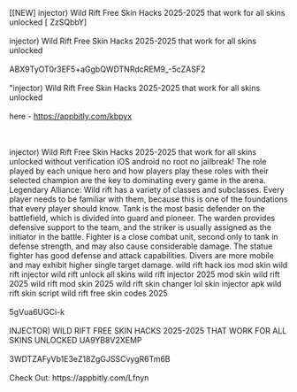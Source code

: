 [[NEW] injector) Wild Rift Free Skin Hacks 2025-2025 that work for all skins unlocked [ ZzSQbbY]
<br>
<br>injector) Wild Rift Free Skin Hacks 2025-2025 that work for all skins unlocked
<br>
<br>ABX9TyOT0r3EF5+aGgbQWDTNRdcREM9_-5cZASF2
<br>
<br>"injector) Wild Rift Free Skin Hacks 2025-2025 that work for all skins unlocked
<br>
<br>here - https://appbitly.com/kbpyx

<br>
<br>injector) Wild Rift Free Skin Hacks 2025-2025 that work for all skins unlocked without verification iOS android no root no jailbreak! The role played by each unique hero and how players play these roles with their selected champion are the key to dominating every game in the arena. Legendary Alliance: Wild rift has a variety of classes and subclasses. Every player needs to be familiar with them, because this is one of the foundations that every player should know. Tank is the most basic defender on the battlefield, which is divided into guard and pioneer. The warden provides defensive support to the team, and the striker is usually assigned as the initiator in the battle. Fighter is a close combat unit, second only to tank in defense strength, and may also cause considerable damage. The statue fighter has good defense and attack capabilities. Divers are more mobile and may exhibit higher single target damage. wild rift hack ios mod skin wild rift injector wild rift unlock all skins wild rift injector 2025 mod skin wild rift 2025 wild rift mod skin 2025 wild rift skin changer lol skin injector apk wild rift skin script wild rift free skin codes 2025
<br>
<br>5gVua6UGCi-k
<br>
<br>INJECTOR) WILD RIFT FREE SKIN HACKS 2025-2025 THAT WORK FOR ALL SKINS UNLOCKED UA9YB8V2XEMP
<br>
<br>3WDTZAFyVb1E3eZ18ZgGJSSCvygR6Tm6B
<br>
<br>Check Out: https://appbitly.com/Lfnyn
<br>
